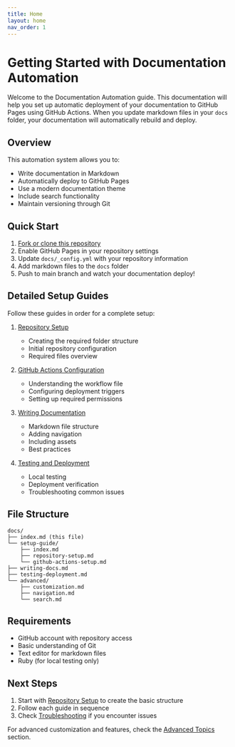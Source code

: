 ```yaml
---
title: Home
layout: home
nav_order: 1
---
```


# Getting Started with Documentation Automation

Welcome to the Documentation Automation guide. This documentation will help you set up automatic deployment of your documentation to GitHub Pages using GitHub Actions. When you update markdown files in your `docs` folder, your documentation will automatically rebuild and deploy.

## Overview

This automation system allows you to:
- Write documentation in Markdown
- Automatically deploy to GitHub Pages
- Use a modern documentation theme
- Include search functionality
- Maintain versioning through Git

## Quick Start

1. [Fork or clone this repository](https://github.com/SingularityNET-Archive/documentation-automation)
2. Enable GitHub Pages in your repository settings
3. Update `docs/_config.yml` with your repository information
4. Add markdown files to the `docs` folder
5. Push to main branch and watch your documentation deploy!

## Detailed Setup Guides

Follow these guides in order for a complete setup:

1. [Repository Setup](/documentation-automation/setup-guide/repository-setup)
   - Creating the required folder structure
   - Initial repository configuration
   - Required files overview

2. [GitHub Actions Configuration](/documentation-automation/setup-guide/github-actions-setup)
   - Understanding the workflow file
   - Configuring deployment triggers
   - Setting up required permissions

3. [Writing Documentation](/documentation-automation/writing-docs)
   - Markdown file structure
   - Adding navigation
   - Including assets
   - Best practices

4. [Testing and Deployment](/documentation-automation/testing-deployment)
   - Local testing
   - Deployment verification
   - Troubleshooting common issues

## File Structure

```
docs/
├── index.md (this file)
└── setup-guide/
    ├── index.md
    ├── repository-setup.md
    └── github-actions-setup.md
├── writing-docs.md
├── testing-deployment.md
└── advanced/
    ├── customization.md
    ├── navigation.md
    └── search.md
```

## Requirements

- GitHub account with repository access
- Basic understanding of Git
- Text editor for markdown files
- Ruby (for local testing only)

## Next Steps

1. Start with [Repository Setup](/documentation-automation/setup-guide/repository-setup) to create the basic structure
2. Follow each guide in sequence
3. Check [Troubleshooting](testing-deployment.md#troubleshooting) if you encounter issues

For advanced customization and features, check the [Advanced Topics](/documentation-automation/advanced/) section.